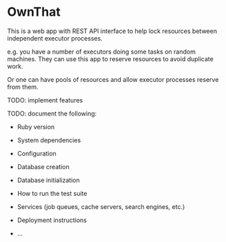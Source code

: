 # OwnThat

This is a web app with REST API interface to help lock resources between
independent executor processes.

e.g. you have a number of executors doing some tasks on random machines.
They can use this app to reserve resources to avoid duplicate work.

Or one can have pools of resources and allow executor processes reserve from
them.

TODO: implement features

TODO: document the following:

* Ruby version

* System dependencies

* Configuration

* Database creation

* Database initialization

* How to run the test suite

* Services (job queues, cache servers, search engines, etc.)

* Deployment instructions

* ...

